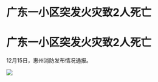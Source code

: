 # 广东一小区突发火灾致2人死亡

# 广东一小区突发火灾致2人死亡

12月15日，惠州消防发布情况通报。

![](https://inews.gtimg.com/om_bt/OG0BxuOakip3_5mnHS6TWAtLzLcirX7aNJV6EfWriG0xkAA/1000)

